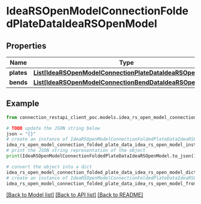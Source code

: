 # IdeaRSOpenModelConnectionFoldedPlateDataIdeaRSOpenModel


## Properties

Name | Type | Description | Notes
------------ | ------------- | ------------- | -------------
**plates** | [**List[IdeaRSOpenModelConnectionPlateDataIdeaRSOpenModel]**](IdeaRSOpenModelConnectionPlateDataIdeaRSOpenModel.md) |  | [optional] 
**bends** | [**List[IdeaRSOpenModelConnectionBendDataIdeaRSOpenModel]**](IdeaRSOpenModelConnectionBendDataIdeaRSOpenModel.md) |  | [optional] 

## Example

```python
from connection_restapi_client_poc.models.idea_rs_open_model_connection_folded_plate_data_idea_rs_open_model import IdeaRSOpenModelConnectionFoldedPlateDataIdeaRSOpenModel

# TODO update the JSON string below
json = "{}"
# create an instance of IdeaRSOpenModelConnectionFoldedPlateDataIdeaRSOpenModel from a JSON string
idea_rs_open_model_connection_folded_plate_data_idea_rs_open_model_instance = IdeaRSOpenModelConnectionFoldedPlateDataIdeaRSOpenModel.from_json(json)
# print the JSON string representation of the object
print(IdeaRSOpenModelConnectionFoldedPlateDataIdeaRSOpenModel.to_json())

# convert the object into a dict
idea_rs_open_model_connection_folded_plate_data_idea_rs_open_model_dict = idea_rs_open_model_connection_folded_plate_data_idea_rs_open_model_instance.to_dict()
# create an instance of IdeaRSOpenModelConnectionFoldedPlateDataIdeaRSOpenModel from a dict
idea_rs_open_model_connection_folded_plate_data_idea_rs_open_model_from_dict = IdeaRSOpenModelConnectionFoldedPlateDataIdeaRSOpenModel.from_dict(idea_rs_open_model_connection_folded_plate_data_idea_rs_open_model_dict)
```
[[Back to Model list]](../README.md#documentation-for-models) [[Back to API list]](../README.md#documentation-for-api-endpoints) [[Back to README]](../README.md)


